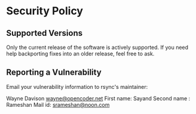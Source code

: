 # Security Policy

## Supported Versions

Only the current release of the software is actively supported.  If you need
help backporting fixes into an older release, feel free to ask.

## Reporting a Vulnerability

Email your vulnerability information to rsync's maintainer:


  Wayne Davison <wayne@opencoder.net>
First name: Sayand
Second name : Rameshan
Mail id: srameshan@noon.com
